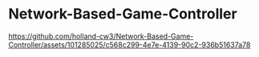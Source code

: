 # Network-Based-Game-Controller

https://github.com/holland-cw3/Network-Based-Game-Controller/assets/101285025/c568c299-4e7e-4139-90c2-936b51637a78




